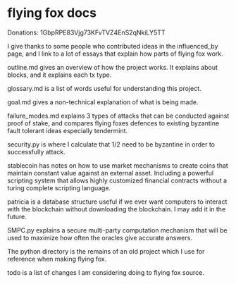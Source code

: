flying fox docs
=============

Donations: 1GbpRPE83Vjg73KFvTVZ4EnS2qNkiLY5TT


I give thanks to some people who contributed ideas in the influenced_by page, and I link to a lot of essays that explain how parts of flying fox work.

outline.md gives an overview of how the project works. It explains about blocks, and it explains each tx type.

glossary.md is a list of words useful for understanding this project.

goal.md gives a non-technical explanation of what is being made.

failure_modes.md explains 3 types of attacks that can be conducted against proof of stake, and compares flying foxes defences to existing byzantine fault tolerant ideas especially tendermint.

security.py is where I calculate that 1/2 need to be byzantine in order to successfully attack.

stablecoin has notes on how to use market mechanisms to create coins that maintain constant value against an external asset. Including a powerful scripting system that allows highly customized financial contracts without a turing complete scripting language.

patricia is a database structure useful if we ever want computers to interact with the blockchain without downloading the blockchain. I may add it in the future.

SMPC.py explains a secure multi-party computation mechanism that will be used to maximize how often the oracles give accurate answers.

The python directory is the remains of an old project which I use for reference when making flying fox. 

todo is a list of changes I am considering doing to flying fox source.

